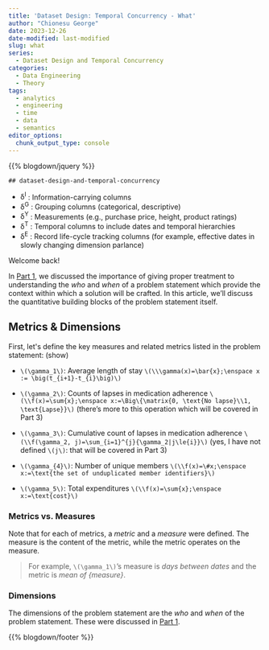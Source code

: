 ```yaml
---
title: 'Dataset Design: Temporal Concurrency - What'
author: "Chionesu George"
date: 2023-12-26
date-modified: last-modified
slug: what
series: 
  - Dataset Design and Temporal Concurrency
categories:
  - Data Engineering
  - Theory
tags:
  - analytics
  - engineering
  - time
  - data
  - semantics
editor_options: 
  chunk_output_type: console
---
```


{{% blogdown/jquery %}}

    ## dataset-design-and-temporal-concurrency

<link rel="stylesheet" href="/markdown.css"/>
<script src="/markdown.js"></script>
<span style="display: hidden;">
<p>
<ul toggleGroup="0" context="definition">
<li id="msg_tax_I">
<span class="def_sym">&delta;<sup>I</sup></span>
: Information-carrying columns
</li>
<li id="msg_tax_G">
<span class="def_sym">&delta;<sup>G</sup></span>
: Grouping columns (categorical, descriptive)
</li>
<li id="msg_tax_Y">
<span class="def_sym">&delta;<sup>Y</sup></span>
: Measurements (e.g., purchase price, height, product ratings)
</li>
<li id="msg_tax_T">
<span class="def_sym">&delta;<sup>T</sup></span>
: Temporal columns to include dates and temporal hierarchies
</li>
<li id="msg_tax_E">
<span class="def_sym">&delta;<sup>E</sup></span>
: Record life-cycle tracking columns (for example, effective dates in slowly changing dimension parlance)
</li>
</ul>
</p>
</span>

<span class="decorativeText">Welcome back!</span>

In <a href="../who-and-when" target="blank">Part 1</a>, we discussed the importance of giving proper treatment to understanding the *who* and *when* of a problem statement which provide the context within which a solution will be crafted. In this article, we’ll discuss the quantitative building blocks of the problem statement itself.

## Metrics & Dimensions

<span role="toggle" context="posthoc" toggleGroup="1" class="">
First, let's define the key measures and related metrics listed in the problem statement: 
<hint toggleGroup="1">(show)</hint>
</span>

- <span class="bigMath">`\(\gamma_1\)`</span>: <span id="msg_1">Average length of stay</span> `\(\\\gamma(x)=\bar{x};\enspace x := \big(t_{i+1}-t_{i}\big)\)`

- <span class="bigMath">`\(\gamma_2\)`</span>: <span id="msg_2">Counts of lapses in medication adherence</span> `\(\\f(x)=\sum{x};\enspace x:=\Big\{\matrix{0, \text{No lapse}\\1, \text{Lapse}}\)` (there’s more to this operation which will be covered in Part 3)

- <span class="bigMath">`\(\gamma_3\)`</span>: <span id="msg_3">Cumulative count of lapses in medication adherence</span> `\(\\f(\gamma_2, j)=\sum_{i=1}^{j}{\gamma_2|j\le{i}}\)` (yes, I have not defined `\(j\)`: that will be covered in Part 3)

- <span class="bigMath">`\(\gamma_{4}\)`</span>: <span id="msg_4">Number of unique members</span> `\(\\f(x)=\#x;\enspace x:=\text{the set of unduplicated member identifiers}\)`

- <span class="bigMath">`\(\gamma_5\)`</span>: <span id="msg_5">Total expenditures</span> `\(\\f(x)=\sum{x};\enspace x:=\text{cost}\)`

### Metrics vs. Measures

Note that for each of metrics, a *metric* and a *measure* were defined. The measure is the content of the metric, while the metric operates on the measure.

> For example, <span msg_id="1">`\(\gamma_1\)`</span>’s measure is *days between dates* and the metric is *mean of {measure}*.

### Dimensions

The dimensions of the problem statement are the *who* and *when* of the problem statement. These were discussed in <a href="../who-and-when" target="_blank">Part 1</a>.

{{% blogdown/footer %}}
